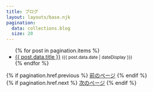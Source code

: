 ```yaml
---
title: ブログ
layout: layouts/base.njk
pagination:
  data: collections.blog
  size: 20
---
```


<ul>
  {% for post in pagination.items %}
    <li type="square"><a href="{{ post.url }}">{{ post.data.title }}</a> <small>({{ post.data.date | dateDisplay }})</small></li>
  {% endfor %}
</ul>

<nav class="pagination">
  <div class="pagination-prev">
    {% if pagination.href.previous %}
      <a href="{{ pagination.href.previous }}">前のページ</a>
    {% endif %}
  </div>
  <div class="pagination-next">
    {% if pagination.href.next %}
      <a href="{{ pagination.href.next }}">次のページ</a>
    {% endif %}
  </div>
</nav>